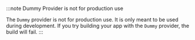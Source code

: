 :::note Dummy Provider is not for production use

The `Dummy` provider is not for production use. It is only meant to be used during development. If you try building your app with the `Dummy` provider, the build will fail.
:::